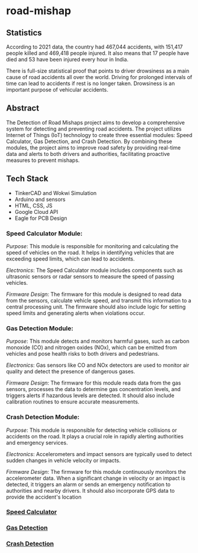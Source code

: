 # road-mishap

## Statistics

According to 2021 data, the country had 467,044 accidents, with 151,417 people killed and 469,418 people injured. It also means that 17 people have died and 53 have been injured every hour in India.

There is full-size statistical proof that points to driver drowsiness as a main cause of road accidents all over the world. Driving for prolonged intervals of time can lead to accidents if rest is no longer taken. Drowsiness is an important purpose of vehicular accidents.


## Abstract 

The Detection of Road Mishaps project aims to develop a comprehensive system for detecting and preventing road accidents. The project utilizes Internet of Things (IoT) technology to create three essential modules: Speed Calculator, Gas Detection, and Crash Detection. By combining these modules, the project aims to improve road safety by providing real-time data and alerts to both drivers and authorities, facilitating proactive measures to prevent mishaps.

## Tech Stack

- TinkerCAD and Wokwi Simulation
- Arduino and sensors
- HTML, CSS, JS
- Google Cloud API
- Eagle for PCB Design

### Speed Calculator Module:

*Purpose*: This module is responsible for monitoring and calculating the speed of vehicles on the road. It helps in identifying vehicles that are exceeding speed limits, which can lead to accidents.

*Electronics*: The Speed Calculator module includes components such as ultrasonic sensors or radar sensors to measure the speed of passing vehicles.

*Firmware Design*: The firmware for this module is designed to read data from the sensors, calculate vehicle speed, and transmit this information to a central processing unit. The firmware should also include logic for setting speed limits and generating alerts when violations occur.

### Gas Detection Module:

*Purpose*: This module detects and monitors harmful gases, such as carbon monoxide (CO) and nitrogen oxides (NOx), which can be emitted from vehicles and pose health risks to both drivers and pedestrians.

*Electronics*: Gas sensors like CO and NOx detectors are used to monitor air quality and detect the presence of dangerous gases.

*Firmware Design*: The firmware for this module reads data from the gas sensors, processes the data to determine gas concentration levels, and triggers alerts if hazardous levels are detected. It should also include calibration routines to ensure accurate measurements.

### Crash Detection Module:

*Purpose*: This module is responsible for detecting vehicle collisions or accidents on the road. It plays a crucial role in rapidly alerting authorities and emergency services.

*Electronics*: Accelerometers and impact sensors are typically used to detect sudden changes in vehicle velocity or impacts.

*Firmware Design*: The firmware for this module continuously monitors the accelerometer data. When a significant change in velocity or an impact is detected, it triggers an alarm or sends an emergency notification to authorities and nearby drivers. It should also incorporate GPS data to provide the accident's location


### [Speed Calculator](https://wokwi.com/projects/366746748629807105)

### [Gas Detection](https://www.tinkercad.com/things/bBwrbBcnv4k)

### [Crash Detection](https://www.tinkercad.com/things/hjC9y57r7hT)
